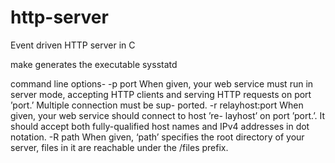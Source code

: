 http-server
===========

Event driven HTTP server in C



make generates the executable sysstatd

command line options-
-p port
	When given, your web service must run in server mode, accepting HTTP
clients and serving HTTP requests on port ’port.’ Multiple connection must be sup-
ported.
-r relayhost:port
	When given, your web service should connect to host ’re-
layhost’ on port ’port.’. It should accept both fully-qualified host names and IPv4
addresses in dot notation.
-R path
	When given, ‘path’ specifies the root directory of your server, files in it are
reachable under the /files prefix.